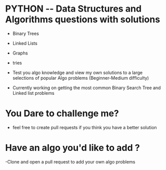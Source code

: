 
# PYTHON -- Data Structures and Algorithms questions with solutions 
- Binary Trees
- Linked Lists 
- Graphs
- tries
- Test you algo knowledge and view my own solutions to a large selections of popular Algo problems (Beginner-Medium difficulty) 

- Currently working on getting the most common Binary Search Tree and Linked list problems

  
# You Dare to challenge me?   
- feel free to create pull requests if you think you have a better solution
 
# Have an algo you'd like to add ?
-Clone and open a pull request to add your own algo problems
 

 

